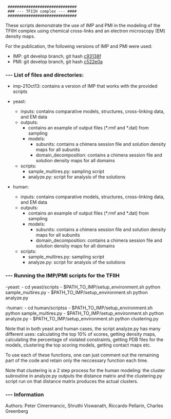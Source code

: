      ##############################
     ### --- TFIIH complex --- ####
     ##############################


These scripts demonstrate the use of IMP and PMI in the modeling of the TFIIH complex using chemical cross-links and an electron microscopy (EM) density maps.

For the publication, the following versions of IMP and PMI were used:
- IMP: git develop branch, git hash [c93138f](https://github.com/salilab/imp/tree/c93138f863070db03646bfb110b61e2547332b40)
- PMI: git develop branch, git hash [c522e0a](https://github.com/salilab/pmi/tree/c522e0abc690afc49d33d34dded70d84ad4ec3a7)


### --- List of files and directories:

 - imp-21Oct13: contains a version of IMP that works with the provided scripts

 - yeast:
   - inputs: contains comparative models, structures, cross-linking data, and EM data
   - outputs:
     - contains an example of output files (*.rmf and *.dat) from sampling
     - models:
       - subunits: contains a chimera session file and solution density maps for all subunits
       - domain_decomposition: contains a chimera session file and solution density maps for all domains
   - scripts: 
     - sample_multires.py: sampling script
     - analyze.py: script for analysis of the solutions

 - human:
   - inputs: contains comparative models, structures, cross-linking data, and EM data
   - outputs:
     - contains an example of output files (*.rmf and *.dat) from sampling
     - models:
       - subunits: contains a chimera session file and solution density maps for all subunits
       - domain_decomposition: contains a chimera session file and solution density maps for all domains
   - scripts: 
     - sample_multires.py: sampling script
     - analyze.py: script for analysis of the solutions


### --- Running the IMP/PMI scripts for the TFIIH

 -yeast:
 	- cd yeast/scripts
	- $PATH_TO_IMP/setup_environment.sh python sample_multires.py 
	- $PATH_TO_IMP/setup_environment.sh python analyze.py
 
 -human:
	- cd human/scriptss
	- $PATH_TO_IMP/setup_environment.sh python sample_multires.py 
	- $PATH_TO_IMP/setup_environment.sh python analyze.py
        - $PATH_TO_IMP/setup_environment.sh python clustering.py

Note that in both yeast and human cases, the script analyze.py has many different uses: calculating the top 10% of scores, getting density maps, calculating the percentage
of violated constraints, getting PDB files for the models, clustering the top scoring models, getting contact maps etc.

To use each of these functions, one can just comment out the remaining part of the code and retain only the neccessary function each time. 

Note that clustering is a 2 step process for the human modeling: the cluster subroutine in analyze.py outputs the distance matrix and the clustering.py script run on that
distance matrix produces the actual clusters.


### --- Information

Authors: Peter Cimermancic, Shruthi Viswanath, Riccardo Pellarin, Charles Greenberg
       

